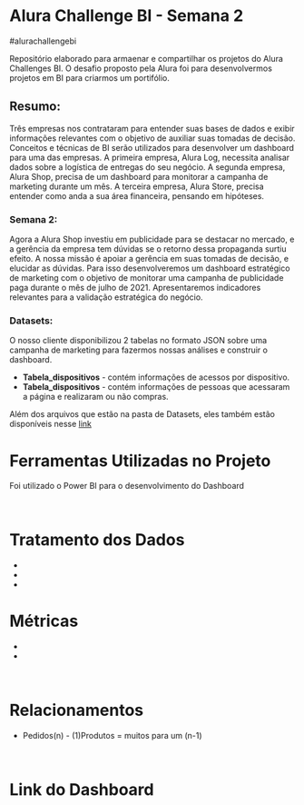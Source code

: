 # Alura Challenge BI - Semana 2
#alurachallengebi
<p> Repositório elaborado para armaenar e compartilhar os projetos do Alura Challenges BI. O desafio proposto pela Alura  foi para desenvolvermos projetos em BI para criarmos um portifólio. </p>

## Resumo: 
<p> Três empresas nos contrataram para entender suas bases de dados e exibir informações relevantes com o objetivo de auxiliar suas tomadas de decisão. Conceitos e técnicas de BI serão utilizados para desenvolver um dashboard para uma das empresas.  A primeira empresa, Alura Log, necessita analisar dados sobre a logística de entregas do seu negócio. A segunda empresa, Alura Shop, precisa de um dashboard para monitorar a campanha de marketing durante um mês. A terceira empresa, Alura Store, precisa entender como anda a sua área financeira, pensando em hipóteses. </p>

### Semana 2:
<p> Agora a Alura Shop investiu em publicidade para se destacar no mercado, e a gerência da empresa tem dúvidas se o retorno dessa propaganda surtiu efeito. A nossa missão é apoiar a gerência em suas tomadas de decisão, e elucidar as dúvidas. Para isso desenvolveremos um dashboard estratégico de marketing com o objetivo de monitorar uma campanha de publicidade paga durante o mês de julho de 2021. Apresentaremos indicadores relevantes para a validação estratégica do negócio. </p>

  ### Datasets:
   <p> O nosso cliente disponibilizou 2 tabelas no formato JSON sobre uma campanha de marketing para fazermos nossas análises e construir o dashboard. </p>
  <ul>
    <li> <b>Tabela_dispositivos</b> - contém informações de acessos por dispositivo. </li>
    <li> <b>Tabela_dispositivos</b> - contém informações de pessoas que acessaram a página e realizaram ou não compras. </li>
 </ul>
 <p> Além dos arquivos que estão na pasta de Datasets, eles também estão disponíveis nesse <a href="https://drive.google.com/drive/folders/11JDlvVgOh1nTMeLe0QNkXt6LuVw14phF" target="_blank">link</a> </p>
  
  
<h1>Ferramentas Utilizadas no Projeto</h1>
<p>Foi utilizado o Power BI para o desenvolvimento do Dashboard </p>

<br>

<h1>Tratamento dos Dados</h1>
<ul>
<li>
<li>
<li>
</ul>


<h1>Métricas</h1>
<ul>
<li>
<li>  
</ul>

<br>

<h1>Relacionamentos</h1>

<ul>
<li>Pedidos(n) - (1)Produtos = muitos para um (n-1)

</ul>

<br>

<h1>Link do Dashboard</h1>
